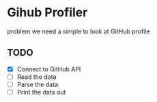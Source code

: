 # Gihub Profiler

problem we need a simple to look at GitHub profile


## TODO

* [x] Connect to GitHub API
* [ ] Read the data
* [ ] Parse the data
* [ ] Print the data out

